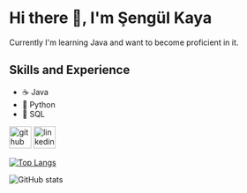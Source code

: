 # Hi there 👋, I'm Şengül Kaya
Currently I'm learning Java and want to become proficient in it.

## Skills and Experience
* ☕ Java
* 🐍 Python
* 📁 SQL




[<img src='https://cdn.jsdelivr.net/npm/simple-icons@3.0.1/icons/github.svg' alt='github' height='40'>](https://github.com/sengulkaya)  [<img src='https://cdn.jsdelivr.net/npm/simple-icons@3.0.1/icons/linkedin.svg' alt='linkedin' height='40'>](https://www.linkedin.com/in/sengulkaya/)  

[![Top Langs](https://github-readme-stats.vercel.app/api/top-langs/?username=sengulkaya)](https://github.com/anuraghazra/github-readme-stats)

![GitHub stats](https://github-readme-stats.vercel.app/api?username=sengulkaya&show_icons=true)  

